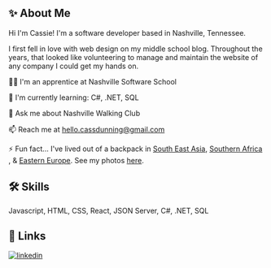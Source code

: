 ## ✨ About Me
Hi I'm Cassie! I'm a software developer based in Nashville, Tennessee.

I first fell in love with web design on my middle school blog. Throughout the years, that looked like volunteering to manage and maintain the website of any company I could get my hands on. 



👩‍💻 I'm an apprentice at Nashville Software School

🧠 I'm currently learning: C#, .NET, SQL

💬 Ask me about Nashville Walking Club

📫 Reach me at hello.cassdunning@gmail.com

⚡️ Fun fact... I've lived out of a backpack in [ South East Asia](https://www.cassandra-dunning.com/blog/tag/Asia), [Southern Africa](https://www.cassandra-dunning.com/blog?offset=1539550440808&tag=Zambia)
, & [Eastern Europe](https://www.cassandra-dunning.com/blog/tag/Bosnia). See my photos [here](https://www.cassandra-dunning.com/).



## 🛠 Skills
Javascript, HTML, CSS, React, JSON Server, C#, .NET, SQL


## 🔗 Links

[![linkedin](https://img.shields.io/badge/linkedin-0A66C2?style=for-the-badge&logo=linkedin&logoColor=white)](https://www.linkedin.com/in/cassandradunning/)


